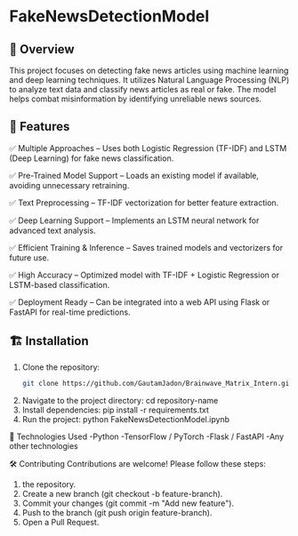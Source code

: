 # FakeNewsDetectionModel

## 📌 Overview
This project focuses on detecting fake news articles using machine learning and deep learning techniques. It utilizes Natural Language Processing (NLP) to analyze text data and classify news articles as real or fake. The model helps combat misinformation by identifying unreliable news sources.

## 🚀 Features
✅ Multiple Approaches – Uses both Logistic Regression (TF-IDF) and LSTM (Deep Learning) for fake news classification.

✅ Pre-Trained Model Support – Loads an existing model if available, avoiding unnecessary retraining.

✅ Text Preprocessing – TF-IDF vectorization for better feature extraction.

✅ Deep Learning Support – Implements an LSTM neural network for advanced text analysis.

✅ Efficient Training & Inference – Saves trained models and vectorizers for future use.

✅ High Accuracy – Optimized model with TF-IDF + Logistic Regression or LSTM-based classification.

✅ Deployment Ready – Can be integrated into a web API using Flask or FastAPI for real-time predictions.

## 🏗️ Installation
1. Clone the repository:
   ```sh
   git clone https://github.com/GautamJadon/Brainwave_Matrix_Intern.git
2. Navigate to the project directory:
   cd repository-name
3. Install dependencies:
   pip install -r requirements.txt
4. Run the project:
   python FakeNewsDetectionModel.ipynb

🤖 Technologies Used
 -Python
 -TensorFlow / PyTorch
 -Flask / FastAPI
 -Any other technologies

🛠️ Contributing
Contributions are welcome! Please follow these steps:

1. the repository.
2. Create a new branch (git checkout -b feature-branch).
3. Commit your changes (git commit -m "Add new feature").
4. Push to the branch (git push origin feature-branch).
5. Open a Pull Request.
